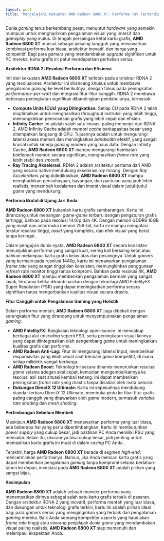 ```yaml
---
layout: post
title: "Menjelajahi Kekuatan AMD Radeon 6800 XT: Performa Tak Tertandingi untuk Gamers"
---
```


Dunia _gaming_ terus berkembang pesat, menuntut _hardware_ yang semakin mumpuni untuk menghadirkan pengalaman visual yang imersif dan _gameplay_ yang mulus. Di tengah persaingan ketat kartu grafis, **AMD Radeon 6800 XT** muncul sebagai pesaing tangguh yang menawarkan kombinasi performa luar biasa, arsitektur inovatif, dan harga yang kompetitif. Bagi para _gamers_ yang mendambakan _upgrade_ signifikan untuk PC mereka, kartu grafis ini patut mendapatkan perhatian serius.

**Arsitektur RDNA 2: Revolusi Performa dan Efisiensi**

Inti dari kekuatan **AMD Radeon 6800 XT** terletak pada arsitektur RDNA 2 yang revolusioner. Arsitektur ini dirancang khusus untuk membawa pengalaman _gaming_ ke level berikutnya, dengan fokus pada peningkatan _performance-per-watt_ dan integrasi fitur-fitur canggih. RDNA 2 membawa beberapa peningkatan signifikan dibandingkan pendahulunya, termasuk:

*   **Compute Units (CUs) yang Ditingkatkan:** Setiap CU pada RDNA 2 telah dioptimalkan untuk menghasilkan _throughput_ instruksi yang lebih tinggi, memungkinkan pemrosesan grafis yang lebih cepat dan efisien.
*   **Infinity Cache:** Ini adalah salah satu inovasi paling menonjol dari RDNA 2. AMD Infinity Cache adalah memori _cache_ berkapasitas besar yang ditempatkan langsung di GPU. Tujuannya adalah untuk mengurangi latensi akses memori dan meningkatkan _bandwidth_ efektif, yang sangat krusial untuk kinerja _gaming_ modern yang haus data. Dengan Infinity Cache, **AMD Radeon 6800 XT** mampu mengurangi hambatan _bottleneck_ memori secara signifikan, menghasilkan _frame rate_ yang lebih stabil dan _smooth_.
*   **Ray Tracing Akselerasi:** RDNA 2 adalah arsitektur pertama dari AMD yang secara native mendukung akselerasi _ray tracing_. Dengan _Ray Accelerators_ yang didedikasikan, **AMD Radeon 6800 XT** mampu menghadirkan pencahayaan, bayangan, dan pantulan yang jauh lebih realistis, menambah kedalaman dan imersi visual dalam judul-judul _game_ yang mendukung.

**Performa Brutal di Ujung Jari Anda**

**AMD Radeon 6800 XT** bukanlah kartu grafis sembarangan. Kartu ini dirancang untuk menangani _game-game_ terbaru dengan pengaturan grafis tertinggi, bahkan pada resolusi 1440p dan 4K. Dengan memori GDDR6 16GB yang masif dan antarmuka memori 256-bit, kartu ini mampu mengatasi tekstur resolusi tinggi, _asset_ yang kompleks, dan efek visual yang berat tanpa keringat.

Dalam pengujian dunia nyata, **AMD Radeon 6800 XT** secara konsisten menunjukkan performa yang sangat kuat, sering kali bersaing ketat atau bahkan melampaui kartu grafis kelas atas dari pesaingnya. Untuk _gamers_ yang bermain pada resolusi 1440p, kartu ini menawarkan pengalaman _frame rate_ yang sangat tinggi dan konsisten, memungkinkan penggunaan _refresh rate_ monitor tinggi tanpa kompromi. Bahkan pada resolusi 4K, **AMD Radeon 6800 XT** mampu memberikan pengalaman bermain yang sangat layak, terutama ketika dikombinasikan dengan teknologi AMD FidelityFX Super Resolution (FSR) yang dapat meningkatkan performa secara signifikan tanpa mengorbankan kualitas visual secara drastis.

**Fitur Canggih untuk Pengalaman Gaming yang Holistik**

Selain performa mentah, **AMD Radeon 6800 XT** juga dibekali dengan serangkaian fitur yang dirancang untuk menyempurnakan pengalaman _gaming_:

*   **AMD FidelityFX:** Rangkaian teknologi _open-source_ ini mencakup berbagai alat _upscaling_ seperti FSR, serta peningkatan visual lainnya yang dapat diintegrasikan oleh pengembang _game_ untuk meningkatkan kualitas grafis dan performa.
*   **AMD Radeon Anti-Lag:** Fitur ini mengurangi latensi input, memberikan responsivitas yang lebih cepat saat bermain _game_ kompetitif, di mana setiap milidetik sangat berharga.
*   **AMD Radeon Boost:** Teknologi ini secara dinamis menurunkan resolusi _game_ selama adegan aksi cepat, kemudian mengembalikannya ke resolusi asli saat situasi kembali tenang. Ini dapat memberikan peningkatan _frame rate_ yang drastis tanpa disadari oleh mata pemain.
*   **Dukungan DirectX 12 Ultimate:** Kartu ini sepenuhnya mendukung standar terbaru DirectX 12 Ultimate, membuka pintu ke fitur-fitur grafis paling canggih yang ditawarkan oleh _game_ modern, termasuk _variable rate shading_ dan _mesh shading_.

**Pertimbangan Sebelum Membeli**

Meskipun **AMD Radeon 6800 XT** menawarkan performa yang luar biasa, ada beberapa hal yang perlu dipertimbangkan. Kartu ini membutuhkan _power supply_ yang cukup besar, jadi pastikan PC Anda memiliki PSU yang memadai. Selain itu, ukurannya bisa cukup besar, jadi penting untuk memastikan kartu grafis ini muat di dalam _casing_ PC Anda.

Terakhir, harga **AMD Radeon 6800 XT** berada di segmen _high-end_, mencerminkan performanya. Namun, jika Anda mencari kartu grafis yang dapat memberikan pengalaman _gaming_ tanpa kompromi selama bertahun-tahun ke depan, investasi pada **AMD Radeon 6800 XT** adalah pilihan yang sangat bijak.

**Kesimpulan**

**AMD Radeon 6800 XT** adalah sebuah monster performa yang menempatkan dirinya sebagai salah satu kartu grafis terbaik di pasaran. Dengan arsitektur RDNA 2 yang inovatif, performa mentah yang luar biasa, dan dukungan untuk teknologi grafis terkini, kartu ini adalah pilihan ideal bagi para _gamers_ serius yang menginginkan yang terbaik dari pengalaman _gaming_ mereka. Baik Anda seorang kompetitor _esports_ yang haus akan _frame rate_ tinggi atau seorang penjelajah dunia _game_ yang mendambakan visual paling realistis, **AMD Radeon 6800 XT** siap memenuhi dan melampaui ekspektasi Anda.
